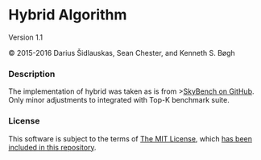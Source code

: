 # Hybrid Algorithm
Version 1.1

© 2015-2016 Darius Šidlauskas, Sean Chester, and Kenneth S. Bøgh

### Description

The implementation of hybrid was taken as is from >[SkyBench on GitHub](https://github.com/sean-chester/SkyBench).
Only minor adjustments to integrated with Top-K benchmark suite.

### License

This software is subject to the terms of 
[The MIT License](http://opensource.org/licenses/MIT), 
which [has been included in this repository](LICENSE.md).